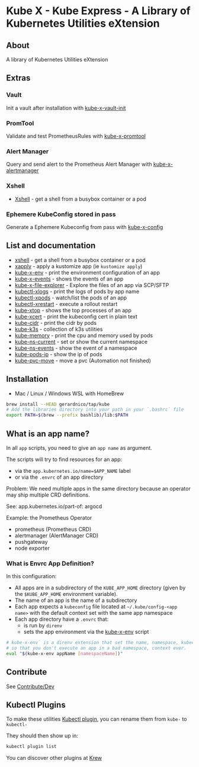 # Kube X - Kube Express - A Library of Kubernetes Utilities eXtension


## About

A library of Kubernetes Utilities eXtension


## Extras

### Vault

Init a vault after installation with [kube-x-vault-init](docs/bin-generated/kube-x-vault-init-unseal.md)

### PromTool

Validate and test PrometheusRules with [kube-x-promtool](docs/bin-generated/kube-x-promtool.md)

### Alert Manager

Query and send alert to the Prometheus Alert Manager with [kube-x-alertmanager](docs/bin-generated/kube-x-alertmanager.md)

### Xshell

* [Xshell](docs/bin-generated/kubectl-xshell.md) - get a shell from a busybox container or a pod

### Ephemere KubeConfig stored in pass

Generate a Ephemere Kubeconfig from pass with [kube-x-config](docs/lib/kube-x-config.md)

## List and documentation

* [xshell](docs/bin-generated/kubectl-xshell.md) - get a shell from a busybox container or a pod
* [xapply](docs/bin/kubectl-xapply) - apply a kustomize app (ie `kustomize apply`)
* [kube-x-env](docs/bin/kubectl-xenv) - print the environment configuration of an app 
* [kube-x-events](docs/bin/kubectl-xevent) - shows the events of an app
* [kube-x-file-explorer](docs/bin/kubectl-xvolume-explorer) - Explore the files of an app via SCP/SFTP
* [kubectl-xlogs](docs/bin/kubectl-xlogs) - print the logs of pods by app name
* [kubectl-xpods](docs/bin/kubectl-xpod) - watch/list the pods of an app
* [kubectl-xrestart](docs/bin/kubectl-xrestart) - execute a rollout restart
* [kube-xtop](docs/bin/kubectl-xtop) - shows the top processes of an app
* [kube-xcert](docs/bin-generated/kubectl-xcert.md) - print the kubeconfig cert in plain text
* [kube-cidr](docs/bin/kubectl-xcidr) - print the cidr by pods
* [kube-k3s](docs/bin/kubectl-xcidr) - collection of k3s utilities
* [kube-memory](docs/bin/kube-x-memory) - print the cpu and memory used by pods
* [kube-ns-current](docs/bin/kubectl-xns) - set or show the current namespace
* [kube-ns-events](docs/bin/kubectl-xevents) - show the event of a namespace
* [kube-pods-ip](docs/bin/kube-x-pods-ip) - show the ip of pods
* [kube-pvc-move](docs/bin/kube-x-pvc-move) - move a pvc (Automation not finished)



## Installation

* Mac / Linux / Windows WSL with HomeBrew
```bash
brew install --HEAD gerardnico/tap/kube
# Add the libraries directory into your path in your `.bashrc` file
export PATH=$(brew --prefix bashlib)/lib:$PATH
```

## What is an app name?

In all `app` scripts, you need to give an `app name` as argument.

The scripts will try to find resources for an app:
* via the `app.kubernetes.io/name=$APP_NAME` label
* or via the `.envrc` of an app directory

Problem: We need multiple apps in the same directory
because an operator may ship multiple CRD definitions.

See: app.kubernetes.io/part-of: argocd

Example: the Prometheus Operator
* prometheus (Prometheus CRD)
* alertmanager (AlertManager CRD)
* pushgateway
* node exporter


### What is Envrc App Definition?

In this configuration:
* All apps are in a subdirectory of the `KUBE_APP_HOME` directory (given by the `$KUBE_APP_HOME` environment variable).
* The name of an app is the name of a subdirectory
* Each app expects a `kubeconfig` file located at `~/.kube/config-<app name>` with the default context set with the same app namespace
* Each app directory have a `.envrc` that:
  * is run by `direnv` 
  * sets the app environment via the [kube-x-env](docs/bin/kubectl-xenv) script
```bash
# kube-x-env` is a direnv extension that set the name, namespace, kubeconfig and directory of an app as environment
# so that you don't execute an app in a bad namespace, context ever. 
eval "$(kube-x-env appName [namespaceName])"
```



## Contribute 

See [Contribute/Dev](contrib/contribute.md)

## Kubectl Plugins

To make these utilities [Kubectl plugin](https://kubernetes.io/docs/tasks/extend-kubectl/kubectl-plugins/), 
you can rename them from `kube-` to `kubectl-`

They should then show up in:
```bash
kubectl plugin list
```


You can discover other plugins at [Krew](https://krew.sigs.k8s.io/plugins/)
